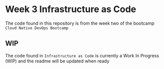 # Week 3 Infrastructure as Code

The code found in this repository is from the week two of the bootcamp `Cloud Native DevOps Bootcamp`

## WIP
The code found in `Infrastructure as Code` is currently a Work In Progress (WIP) and the readme will be updated when ready
